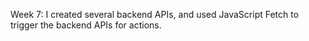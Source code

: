 Week 7:
I created several backend APIs, and used JavaScript Fetch to trigger the backend APIs for actions.
